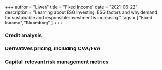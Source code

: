 +++
author = "Liwen"
title = "Fixed Income"
date = "2021-06-22"
description = "Learning about ESG investing, ESG factors and why demand for sustainable and responsible investment is increasing."
tags = [
    "Fixed Income", "Bloomberg"
]
+++

### Credit analysis  
### Derivatives pricing, including CVA/FVA


### Capital, relevant risk management metrics